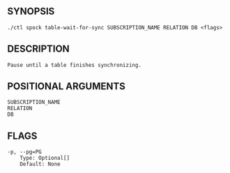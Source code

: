 ## SYNOPSIS
    ./ctl spock table-wait-for-sync SUBSCRIPTION_NAME RELATION DB <flags>
 
## DESCRIPTION
    Pause until a table finishes synchronizing.
 
## POSITIONAL ARGUMENTS
    SUBSCRIPTION_NAME
    RELATION
    DB
 
## FLAGS
    -p, --pg=PG
        Type: Optional[]
        Default: None
